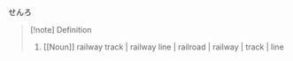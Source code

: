 せんろ
>[!note] Definition
> 1.  [[Noun]]
> railway track | railway line | railroad | railway | track | line